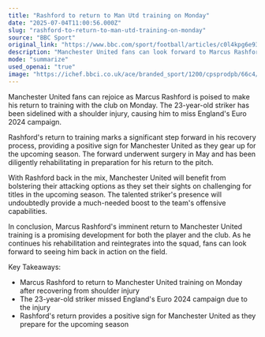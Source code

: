 ```yaml
---
title: "Rashford to return to Man Utd training on Monday"
date: "2025-07-04T11:00:56.000Z"
slug: "rashford-to-return-to-man-utd-training-on-monday"
source: "BBC Sport"
original_link: "https://www.bbc.com/sport/football/articles/c0l4kpg6e93o"
description: "Manchester United fans can look forward to Marcus Rashford returning to training on Monday after recovering from a shoulder injury that caused him to miss England's Euro 2024 campaign. His return marks a significant step in his recovery process and will bolster the team's attacking options as they aim to challenge for titles in the upcoming season. Rashford's presence on the pitch will provide a much-needed boost to Manchester United's offensive capabilities, signaling a promising development for both the player and the club."
mode: "summarize"
used_openai: "true"
image: "https://ichef.bbci.co.uk/ace/branded_sport/1200/cpsprodpb/66c4/live/c3413ec0-58c5-11f0-845c-d92b8e37d4ae.jpg"
---
```


Manchester United fans can rejoice as Marcus Rashford is poised to make his return to training with the club on Monday. The 23-year-old striker has been sidelined with a shoulder injury, causing him to miss England's Euro 2024 campaign. 

Rashford's return to training marks a significant step forward in his recovery process, providing a positive sign for Manchester United as they gear up for the upcoming season. The forward underwent surgery in May and has been diligently rehabilitating in preparation for his return to the pitch.

With Rashford back in the mix, Manchester United will benefit from bolstering their attacking options as they set their sights on challenging for titles in the upcoming season. The talented striker's presence will undoubtedly provide a much-needed boost to the team's offensive capabilities.

In conclusion, Marcus Rashford's imminent return to Manchester United training is a promising development for both the player and the club. As he continues his rehabilitation and reintegrates into the squad, fans can look forward to seeing him back in action on the field.

Key Takeaways:
- Marcus Rashford to return to Manchester United training on Monday after recovering from shoulder injury
- The 23-year-old striker missed England's Euro 2024 campaign due to the injury
- Rashford's return provides a positive sign for Manchester United as they prepare for the upcoming season